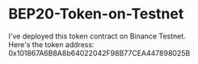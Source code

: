 # BEP20-Token-on-Testnet

I've deployed this token contract on Binance Testnet. <br/>
Here's the token address: 0x101867A6B8A8b64022042F98B77CEA447898025B
